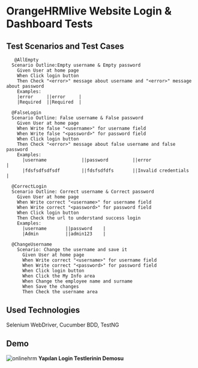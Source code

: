 # OrangeHRMlive Website Login & Dashboard Tests

## Test Scenarios and Test Cases
```
   @AllEmpty
  Scenario Outline:Empty username & Empty password
    Given User at home page
    When Click login button
    Then Check "<error>" message about username and "<error>" message about password
    Examples:
    |error     ||error     |
    |Required  ||Required  |

  @FalseLogin
  Scenario Outline: False username & False password
    Given User at home page
    When Write false "<username>" for username field
    When Write false "<password>" for password field
    When Click login button
    Then Check "<error>" message about false username and false password
    Examples:
      |username             ||password         ||error                  |
      |fdsfsdfsdfsdf        ||fdsfsdfdfs       ||Invalid credentials    |

  @CorrectLogin
  Scenario Outline: Correct username & Correct password
    Given User at home page
    When Write correct "<username>" for username field
    When Write correct "<password>" for password field
    When Click login button
    Then Check the url to understand success login
    Examples:
      |username       ||password    |
      |Admin          ||admin123    |

  @ChangeUsername
    Scenario: Change the username and save it
      Given User at home page
      When Write correct "<username>" for username field
      When Write correct "<password>" for password field
      When Click login button
      When Click the My Info area
      When Change the employee name and surname
      When Save the changes
      Then Check the username area
```      

## Used Technologies

Selenium WebDriver, Cucumber BDD, TestNG

  
## Demo
![onlinehrm](https://github.com/aliturkmen4/OrangeHRMLiveTest/assets/84051961/98ba4bde-eecf-4a25-9535-c88ea01625ad)
**Yapılan Login Testlerinin Demosu**
